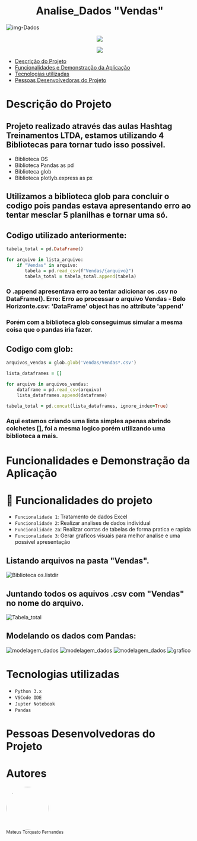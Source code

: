 <h1 align="center"> Analise_Dados "Vendas" </h1>

![img-Dados](https://github.com/Torquato-sys/Analise_Dados-Vendas-/assets/80015572/39d8c892-347e-4a4a-ad4a-43311d52b248)

<p align="center">
<img loading="lazy" src="http://img.shields.io/static/v1?label=STATUS&message=%20CONCLUIDO&color=GREEN&style=for-the-badge"/>
</p>
<p align="center">
<img loading="lazy" src="https://img.shields.io/github/stars/torquato-sys?style=social"/>
</p>

* [Descrição do Projeto](#descrição-do-projeto)
* [Funcionalidades e Demonstração da Aplicação](#funcionalidades-e-demonstração-da-aplicação)
* [Tecnologias utilizadas](#tecnologias-utilizadas)
* [Pessoas Desenvolvedoras do Projeto](#pessoas-desenvolvedoras-do-projeto)


# Descrição do Projeto

## Projeto realizado através das aulas Hashtag Treinamentos LTDA, estamos utilizando 4 Bibliotecas para tornar tudo isso possivel.
* Biblioteca OS
* Biblioteca Pandas as pd
* Biblioteca glob
* Biblioteca plotlyb.express as px

## Utilizamos a biblioteca glob para concluir o codigo pois pandas estava apresentando erro ao tentar mesclar 5 planilhas e tornar uma só.
## Codigo utilizado anteriormente:
```ruby
tabela_total = pd.DataFrame()

for arquivo in lista_arquivo:
    if "Vendas" in arquivo:
       tabela = pd.read_csv(f"Vendas/{arquivo}")
       tabela_total = tabela_total.append(tabela)
```
### O .append apresentava erro ao tentar adicionar os .csv no DataFrame(). Erro: Erro ao processar o arquivo Vendas - Belo Horizonte.csv: 'DataFrame' object has no attribute 'append'
### Porém com a biblioteca glob conseguimus simular a mesma coisa que o pandas iria fazer.
## Codigo com glob:
```ruby
arquivos_vendas = glob.glob('Vendas/Vendas*.csv')

lista_dataframes = []

for arquivo in arquivos_vendas:
    dataframe = pd.read_csv(arquivo)
    lista_dataframes.append(dataframe)

tabela_total = pd.concat(lista_dataframes, ignore_index=True)
```
### Aqui estamos criando uma lista simples apenas abrindo colchetes [], foi a mesma logico porém utilizando uma biblioteca a mais.


# Funcionalidades e Demonstração da Aplicação

# :hammer: Funcionalidades do projeto

- `Funcionalidade 1`: Tratamento de dados Excel
- `Funcionalidade 2`: Realizar analises de dados individual
- `Funcionalidade 2a`: Realizar contas de tabelas de forma pratica e rapida
- `Funcionalidade 3`: Gerar graficos visuais para melhor analise e uma possivel apresentação

## Listando arquivos na pasta "Vendas".
![Biblioteca os.listdir](https://github.com/Torquato-sys/Analise_Dados-Vendas-/assets/80015572/94b5169a-0aa3-4ca3-a08e-4493d14e4638)

## Juntando todos os aquivos .csv com "Vendas" no nome do arquivo.
![Tabela_total](https://github.com/Torquato-sys/Analise_Dados-Vendas-/assets/80015572/dfce2ba5-55e8-4257-b6c2-31044b7112fe)

## Modelando os dados com Pandas:
![modelagem_dados](https://github.com/Torquato-sys/Analise_Dados-Vendas-/assets/80015572/95e51c06-5c66-4edf-b3e4-937952865c8c)
![modelagem_dados](https://github.com/Torquato-sys/Analise_Dados-Vendas-/assets/80015572/59393bc7-c462-4d3c-aab9-9b53d45ab5ea)
![modelagem_dados](https://github.com/Torquato-sys/Analise_Dados-Vendas-/assets/80015572/62060617-8721-4574-8221-79d8daa30f03)
![grafico](https://github.com/Torquato-sys/Analise_Dados-Vendas-/assets/80015572/b167d6a3-dbed-49d2-809c-3fb00f77b42d)


# Tecnologias utilizadas
- ``Python 3.x``
- ``VSCode IDE``
- ``Jupter Notebook``
- ``Pandas``

# Pessoas Desenvolvedoras do Projeto

# Autores

[<img src="https://media.licdn.com/dms/image/D4D03AQGgLj1haidC2Q/profile-displayphoto-shrink_200_200/0/1693328101867?e=1709164800&v=beta&t=8yVhJCTWKuHdD5D8WzON438sJLFiuNNS9HvzZZy_Zqs" width="115" style="border-radius:50%">](https://github.com/torquato-sys)
<br>
<sub>Mateus Torquato Fernandes</sub>
